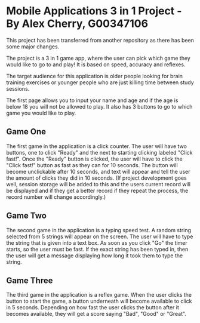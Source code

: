 # Mobile Applications 3 in 1 Project - By Alex Cherry, G00347106

This project has been transferred from another repository as there has been some major changes.

The project is a 3 in 1 game app, where the user can pick which game they would like to go to and play! It is based on speed, accuracy and reflexes.

The target audience for this application is older people looking for brain training exercises or younger people who are just killing time between study sessions.

The first page allows you to input your name and age and if the age is below 18 you will not be allowed to play. It also has 3 buttons to go to which game you would like to play.

## Game One

The first game in the application is a click counter. The user will have two buttons, one to click "Ready" and the next to starting clicking labeled "Click fast!". Once the "Ready" button is clicked, the user will have to click the "Click fast!" button as fast as they can for 10 seconds. The button will become unclickable after 10 seconds, and text will appear and tell the user the amount of clicks they did in 10 seconds. (If project development goes well, session storage will be added to this and the users current record will be displayed and if they get a better record if they repeat the process, the record number will change accordingly.)

## Game Two

The second game in the application is a typing speed test. A random string selected from 5 strings will appear on the screen. The user will have to type the string that is given into a text box. As soon as you click "Go" the timer starts, so the user must be fast. If the exact string has been typed in, then the user will get a message displaying how long it took them to type the string.

## Game Three

The third game in the application is a reflex game. When the user clicks the button to start the game, a button underneath will become available to click in 5 seconds. Depending on how fast the user clicks the button after it becomes available, they will get a score saying "Bad", "Good" or "Great".
